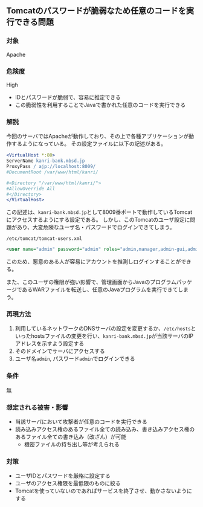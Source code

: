## Tomcatのパスワードが脆弱なため任意のコードを実行できる問題
### 対象
Apache

### 危険度
High
* IDとパスワードが脆弱で、容易に推定できる
* この脆弱性を利用することでJavaで書かれた任意のコードを実行できる

### 解説
今回のサーバではApacheが動作しており、その上で各種アプリケーションが動作するようになっている。
その設定ファイルに以下の記述がある。
```apache
<VirtualHost *:80>
ServerName kanri-bank.mbsd.jp
ProxyPass / ajp://localhost:8009/
#DocumentRoot /var/www/html/kanri/

#<Directory "/var/www/html/kanri/">
#AllowOverride All
#</Directory>
</VirtualHost>
```

この記述は、`kanri-bank.mbsd.jp`として8009番ポートで動作しているTomcatにアクセスするようにする設定である。
しかし、このTomcatのユーザ設定に問題があり、大変危険なユーザ名・パスワードでログインできてしまう。

`/etc/tomcat/tomcat-users.xml`
```xml
<user name="admin" password="admin" roles="admin,manager,admin-gui,admin-script,manager-gui,manager-script,manager-jmx,manager-status" />
```
このため、悪意のある人が容易にアカウントを推測しログインすることができる。

また、このユーザの権限が強い影響で、管理画面からJavaのプログラムパッケージであるWARファイルを転送し、任意のJavaプログラムを実行できてしまう。

### 再現方法
1. 利用しているネットワークのDNSサーバの設定を変更するか、`/etc/hosts`といったhostsファイルの変更を行い、`kanri-bank.mbsd.jp`が当該サーバのIPアドレスを示すよう設定する
2. そのドメインでサーバにアクセスする
3. ユーザ名`admin`, パスワード`admin`でログインできる

### 条件
無

### 想定される被害・影響
* 当該サーバにおいて攻撃者が任意のコードを実行できる
* 読み込みアクセス権のあるファイル全ての読み込み、書き込みアクセス権のあるファイル全ての書き込み（改ざん）が可能
  - 機密ファイルの持ち出し等が考えられる

### 対策
* ユーザIDとパスワードを厳格に設定する
* ユーザのアクセス権限を最低限のものに絞る
* Tomcatを使っていないのであればサービスを終了させ、動かさないようにする
